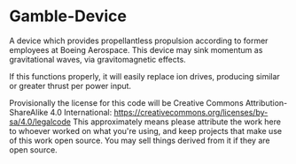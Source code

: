 # Gamble-Device

A device which provides propellantless propulsion according to former employees at Boeing Aerospace.
This device may sink momentum as gravitational waves, via gravitomagnetic effects.

If this functions properly, it will easily replace ion drives, producing similar or greater thrust per power input.

Provisionally the license for this code will be Creative Commons Attribution-ShareAlike 4.0 International:
https://creativecommons.org/licenses/by-sa/4.0/legalcode
This approximately means please attribute the work here to whoever worked on what you're using, and keep projects that make use of this work open source. You may sell things derived from it if they are open source.
